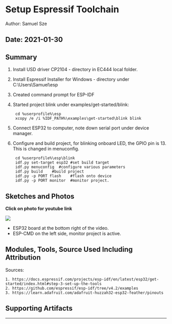 #  Setup Espressif Toolchain

Author: Samuel Sze

Date: 2021-01-30
-----

## Summary
1. Install USD driver CP2104 - directory in EC444 local folder.
2. Install Espressif Installer for Windows - directory under C:\Users\Samuel\esp
3. Created command prompt for ESP-IDF
4. Started project blink under examples/get-started/blink:

        cd %userprofile%\esp
        xcopy /e /i %IDF_PATH%\examples\get-started\blink blink

5. Connect ESP32 to computer, note down serial port under device manager. 
6. Configure and build project, for blinking onboard LED, the GPIO pin is 13. This is changed in menuconfig. 

        cd %userprofile%\esp\blink
        idf.py set-target esp32 #set build target
        idf.py menuconfig  #configure various parameters
        idf.py build    #build project
        idf.py -p PORT flash    #flash onto device
        idf.py -p PORT monitor  #monitor project. 

## Sketches and Photos
**Click on photo for youtube link**

[![](http://img.youtube.com/vi/gCvh9C8rbUM/0.jpg)](http://www.youtube.com/watch?v=gCvh9C8rbUM "ESP-IDF blink project")
* ESP32 board at the bottom right of the video. 
* ESP-CMD on the left side, monitor project is active.

## Modules, Tools, Source Used Including Attribution
Sources:

    1. https://docs.espressif.com/projects/esp-idf/en/latest/esp32/get-started/index.html#step-3-set-up-the-tools
    2. https://github.com/espressif/esp-idf/tree/v4.2/examples
    3. https://learn.adafruit.com/adafruit-huzzah32-esp32-feather/pinouts

## Supporting Artifacts


-----
